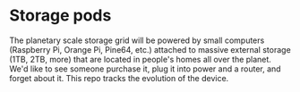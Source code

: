 # Storage pods
The planetary scale storage grid will be powered by small computers (Raspberry Pi, Orange Pi, Pine64, etc.) attached to massive external storage (1TB, 2TB, more) that are located in people's homes all over the planet. We'd like to see someone purchase it, plug it into power and a router, and forget about it. This repo tracks the evolution of the device.
